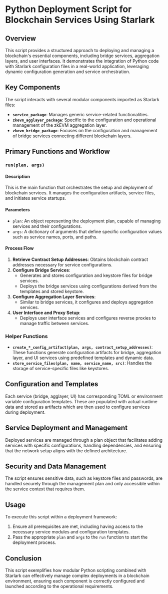 # Python Deployment Script for Blockchain Services Using Starlark

## Overview

This script provides a structured approach to deploying and managing a blockchain's essential components, including bridge services, aggregation layers, and user interfaces. It demonstrates the integration of Python code with Starlark configuration files in a real-world application, leveraging dynamic configuration generation and service orchestration.

## Key Components

The script interacts with several modular components imported as Starlark files:
- **`service_package`**: Manages generic service-related functionalities.
- **`zkevm_agglayer_package`**: Specific to the configuration and operational management of the zkEVM aggregation layer.
- **`zkevm_bridge_package`**: Focuses on the configuration and management of bridge services connecting different blockchain layers.

## Primary Functions and Workflow

### `run(plan, args)`

#### Description
This is the main function that orchestrates the setup and deployment of blockchain services. It manages the configuration artifacts, service files, and initiates service startups.

#### Parameters
- `plan`: An object representing the deployment plan, capable of managing services and their configurations.
- `args`: A dictionary of arguments that define specific configuration values such as service names, ports, and paths.

#### Process Flow
1. **Retrieve Contract Setup Addresses**: Obtains blockchain contract addresses necessary for service configurations.
2. **Configure Bridge Services**:
   - Generates and stores configuration and keystore files for bridge services.
   - Deploys the bridge services using configurations derived from the templates and stored keystore.
3. **Configure Aggregation Layer Services**:
   - Similar to bridge services, it configures and deploys aggregation services.
4. **User Interface and Proxy Setup**:
   - Deploys user interface services and configures reverse proxies to manage traffic between services.

### Helper Functions
- **`create_*_config_artifact(plan, args, contract_setup_addresses)`**: These functions generate configuration artifacts for bridge, aggregation layer, and UI services using predefined templates and dynamic data.
- **`store_service_files(plan, name, service_name, src)`**: Handles the storage of service-specific files like keystores.

## Configuration and Templates

Each service (bridge, agglayer, UI) has corresponding TOML or environment variable configuration templates. These are populated with actual runtime data and stored as artifacts which are then used to configure services during deployment.

## Service Deployment and Management

Deployed services are managed through a plan object that facilitates adding services with specific configurations, handling dependencies, and ensuring that the network setup aligns with the defined architecture.

## Security and Data Management

The script ensures sensitive data, such as keystore files and passwords, are handled securely through the management plan and only accessible within the service context that requires them.

## Usage

To execute this script within a deployment framework:
1. Ensure all prerequisites are met, including having access to the necessary service modules and configuration templates.
2. Pass the appropriate `plan` and `args` to the `run` function to start the deployment process.

## Conclusion

This script exemplifies how modular Python scripting combined with Starlark can effectively manage complex deployments in a blockchain environment, ensuring each component is correctly configured and launched according to the operational requirements.


